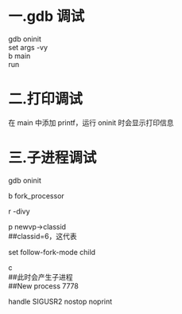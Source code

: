 # 一.gdb 调试

gdb oninit  
set args -vy  
b main  
run
    
# 二.打印调试

在 main 中添加 printf，运行 oninit 时会显示打印信息
    
# 三.子进程调试

gdb oninit
 
b fork_processor
 
r -divy
 
p newvp->classid  
##classid=6，这代表
 
set follow-fork-mode child
 
c  
##此时会产生子进程  
##New process 7778
 
handle SIGUSR2 nostop noprint